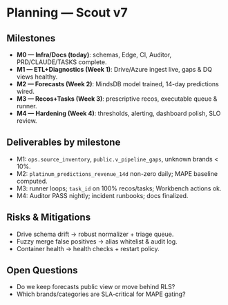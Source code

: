# Planning — Scout v7

## Milestones
- **M0 — Infra/Docs (today)**: schemas, Edge, CI, Auditor, PRD/CLAUDE/TASKS complete.
- **M1 — ETL+Diagnostics (Week 1)**: Drive/Azure ingest live, gaps & DQ views healthy.
- **M2 — Forecasts (Week 2)**: MindsDB model trained, 14-day predictions wired.
- **M3 — Recos+Tasks (Week 3)**: prescriptive recos, executable queue & runner.
- **M4 — Hardening (Week 4)**: thresholds, alerting, dashboard polish, SLO review.

## Deliverables by milestone
- M1: `ops.source_inventory`, `public.v_pipeline_gaps`, unknown brands < 10%.
- M2: `platinum_predictions_revenue_14d` non-zero daily; MAPE baseline computed.
- M3: runner loops; `task_id` on 100% recos/tasks; Workbench actions ok.
- M4: Auditor PASS nightly; incident runbooks; docs finalized.

## Risks & Mitigations
- Drive schema drift → robust normalizer + triage queue.
- Fuzzy merge false positives → alias whitelist & audit log.
- Container health → health checks + restart policy.

## Open Questions
- Do we keep forecasts public view or move behind RLS?
- Which brands/categories are SLA-critical for MAPE gating?
